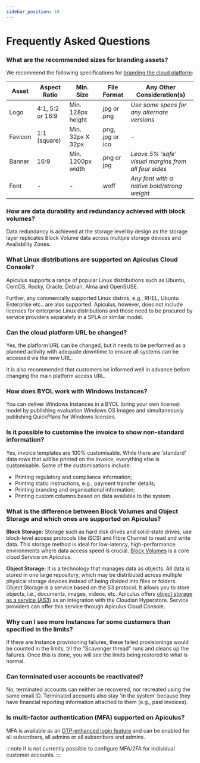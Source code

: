 ```yaml
---
sidebar_position: 10
---
```


# Frequently Asked Questions

### What are the recommended sizes for branding assets?
We recommend the following specifications for [branding the cloud platform](/docs/GettingStarted/BrandingandContent/CustomisingBrandandGraphicAssets):

|Asset|Aspect Ratio|Min. Size|File Format|Any Other Consideration(s)|
|---|---|---|---|---|
|Logo|4:1, 5:2 or 16:9|Min. 128px height|.jpg or .png|_Use same specs for any alternate versions_|
|Favicon|1:1 (square)|Min. 32px X 32px|.png, .jpg or .ico|-|
|Banner|16:9|Min. 1200px width|.png or .jpg|_Leave 5% 'safe' visual margins from all four sides_|
|Font|-|-|.woff|_Any font with a native bold/strong weight_|

### How are data durability and redundancy achieved with block volumes?
Data redundancy is achieved at the storage level by design as the storage layer replicates Block Volume data across multiple storage devices and Availability Zones.

### What Linux distributions are supported on Apiculus Cloud Console?
Apiculus supports a range of popular Linux distributions such as Ubuntu, CentOS, Rocky, Oracle, Debian, Alma and OpenSUSE.

Further, any commercially supported Linux distros, e.g., RHEL, Ubuntu Enterprise etc.. are also supported. Apiculus, however, does not include licenses for enterprise Linux distributions and those need to be procured by service providers separately in a SPLA or similar model.

### Can the cloud platform URL be changed?
Yes, the platform URL can be changed, but it needs to be performed as a planned activity with adequate downtime to ensure all systems can be accessed via the new URL.

It is also recommended that customers be informed well in advance before changing the main platform access URL.

### How does BYOL work with Windows Instances?
You can deliver Windows Instances in a BYOL (bring your own license) model by publishing evaluation Windows OS Images and simultaneously publishing QuickPlans for Windows licenses.

### Is it possible to customise the invoice to show non-standard information?
Yes, invoice templates are 100% customisable. While there are 'standard' data rows that will be printed on the invoice, everything else is customisable. Some of the customisations include:

- Printing regulatory and compliance information;
- Printing static instructions, e.g., payment transfer details;
- Printing branding and organisational information;
- Printing custom columns based on data available to the system.

### What is the difference between Block Volumes and Object Storage and which ones are supported on Apiculus?
**Block Storage:** Storage such as hard disk drives and solid-state drives, use block-level access protocols like iSCSI and Fibre Channel to read and write data. This storage method is ideal for low-latency, high-performance environments where data access speed is crucial. [Block Volumes](/docs/Subscribers/Storage/BlockVolumes/AboutBlockVolumes) is a core cloud Service on Apiculus.  
  
**Object Storage:** It is a technology that manages data as objects. All data is stored in one large repository, which may be distributed across multiple physical storage devices instead of being divided into files or folders. Object Storage is a service based on the S3 protocol. It allows you to store objects, i.e., documents, images, videos, etc. Apiculus offers [object storage as a service (AS3)](/docs/ServicesandSystemRequirements/ApiculusObjectStorage/AboutApiculusObjectStorage) as an integration with the Cloudian Hyperstore. Service providers can offer this service through Apiculus Cloud Console.

### Why can I see more Instances for some customers than specified in the limits?
If there are Instance provisioning failures, these failed provisionings would be counted in the limits, till the "Scavenger thread" runs and cleans up the failures. Once this is done, you will see the limits being restored to what is normal.

### Can terminated user accounts be reactivated?
No, terminated accounts can neither be recovered, nor recreated using the same email ID. Terminated accounts also stay 'in the system' because they have financial reporting information attached to them (e.g., past invoices).

### Is multi-factor authentication (MFA) supported on Apiculus?
MFA is available as an [OTP-enhanced login feature](/docs/GettingStarted/LoginConfigurations/LoginSecurityand2FA) and can be enabled for all subscribers, all admins or all subscribers and admins.

:::note
It is not currently possible to configure MFA/2FA for individual customer accounts.
:::
